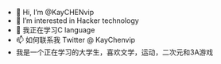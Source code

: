 - 👋 Hi, I’m @KayCHENvip
- 👀 I’m interested in  Hacker technology
- 🌱 我正在学习C language
- 📫 如何联系我 Twitter @ KayChenvip
- 我是一个正在学习的大学生，喜欢文学，运动，二次元和3A游戏

<!---
KayCHENvip/KayCHENvip is a ✨ special ✨ repository because its `README.md` (this file) appears on your GitHub profile.
You can click the Preview link to take a look at your changes.
--->
